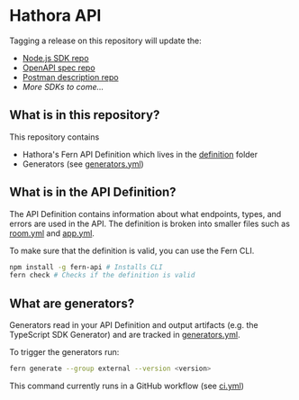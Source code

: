 # Hathora API

Tagging a release on this repository will update the:

- [Node.js SDK repo](https://github.com/fern-hathora/hathora-node)
- [OpenAPI spec repo](https://github.com/fern-hathora/hathora-openapi)
- [Postman description repo](https://github.com/fern-hathora/hathora-postman)
- _More SDKs to come..._

## What is in this repository?

This repository contains

- Hathora's Fern API Definition which lives in the [definition](./fern/api/definition/) folder
- Generators (see [generators.yml](./fern/api/generators.yml))

## What is in the API Definition?

The API Definition contains information about what endpoints, types, and errors are used in the API. The definition is broken into smaller files such as [room.yml](fern/api/definition/room.yml) and [app.yml](fern/api/definition/app.yml).

To make sure that the definition is valid, you can use the Fern CLI.

```bash
npm install -g fern-api # Installs CLI
fern check # Checks if the definition is valid
```

## What are generators?

Generators read in your API Definition and output artifacts (e.g. the TypeScript SDK Generator) and are tracked in [generators.yml](./fern/api/generators.yml).

To trigger the generators run:

```bash
fern generate --group external --version <version>
```

This command currently runs in a GitHub workflow (see [ci.yml](.github/workflows/ci.yml#L32))
